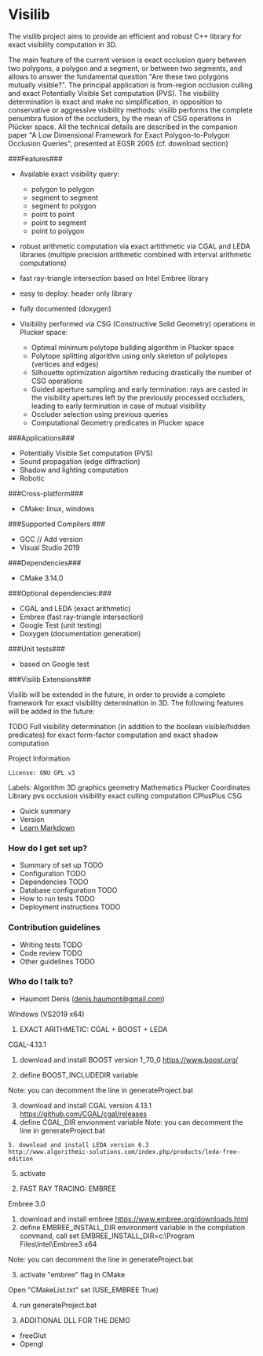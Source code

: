 # Visilib #

The visilib project aims to provide an efficient and robust C++ library for exact visibility computation in 3D.

The main feature of the current version is exact occlusion query between two polygons, a polygon and a segment, or between two segments, and allows to answer the fundamental question "Are these two polygons mutually visible?". The principal application is from-region occlusion culling and exact Potentially Visible Set computation (PVS). The visibility determination is exact and make no simplification, in opposition to conservative or aggressive visibility methods: visilib performs the complete penumbra fusion of the occluders, by the mean of CSG operations in Plücker space. All the technical details are described in the companion paper "A Low Dimensional Framework for Exact Polygon-to-Polygon Occlusion Queries", presented at EGSR 2005 (cf. download section)

###Features###

- Available exact visibility query:
    - polygon to polygon
    - segment to segment
    - segment to polygon
    - point to point
    - point to segment
    - point to polygon
    
- robust arithmetic computation via exact artithmetic via CGAL and LEDA libraries  (multiple precision arithmetic combined with interval arithmetic computations)
- fast ray-triangle intersection based on Intel Embree library
- easy to deploy: header only library 
- fully documented (doxygen)

- Visibility performed via CSG (Constructive Solid Geometry) operations in Plucker space:
     - Optimal minimum polytope building algorithm in Plucker space
     - Polytope splitting algorithm using only skeleton of polytopes (vertices and edges)
     - Silhouette optimization algortihm reducing drastically the number of CSG operations
     - Guided aperture sampling and early termination: rays are casted in the visibility apertures left by the previously processed occluders, leading to early termination in case of mutual visibility
     - Occluder selection using previous queries
     - Computational Geometry predicates in Plucker space

###Applications###
- Potentially Visible Set computation (PVS)
- Sound propagation (edge diffraction)
- Shadow and lighting computation
- Robotic

###Cross-platform###

- CMake: linux, windows

###Supported Compilers ###

- GCC // Add version
- Visual Studio 2019

###Dependencies###
- CMake 3.14.0

###Optional dependencies:###
- CGAL and LEDA (exact arithmetic)
- Embree (fast ray-triangle intersection)
- Google Test (unit testing)
- Doxygen (documentation generation)

###Unit tests###

- based on Google test

###Visilib Extensions###

Visilib will be extended in the future, in order to provide a complete framework for exact visibility determination in 3D. The following features will be added in the future:

 TODO 
 Full visibility determination (in addition to the boolean visible/hidden predicates) for exact form-factor computation and exact shadow computation

Project Information

    License: GNU GPL v3

Labels:
Algorithm 3D graphics geometry Mathematics Plucker Coordinates Library pvs occlusion visibility exact culling computation CPlusPlus CSG


* Quick summary
* Version
* [Learn Markdown](https://bitbucket.org/tutorials/markdowndemo)

### How do I get set up? ###

* Summary of set up
TODO 
* Configuration
TODO 
* Dependencies
TODO 
* Database configuration
TODO 
* How to run tests
TODO 
* Deployment instructions
TODO 

### Contribution guidelines ###

* Writing tests
TODO 
* Code review
TODO 
* Other guidelines
TODO 

### Who do I talk to? ###

* Haumont Denis (denis.haumont@gmail.com)









WIndows (VS2019 x64)


1) EXACT ARITHMETIC: CGAL + BOOST + LEDA

CGAL-4.13.1
   1. download and install BOOST version 1_70_0
https://www.boost.org/
   
   2. define BOOST_INCLUDEDIR variable
   
Note: you can decomment the line in generateProject.bat
   
   3. download and install CGAL version 4.13.1
   https://github.com/CGAL/cgal/releases
   4. define CGAL_DIR envionment variable
Note: you can decomment the line in generateProject.bat
 

	5. download and install LEDA version 6.3
	http://www.algorithmic-solutions.com/index.php/products/leda-free-edition
 
 
   5. activate   


2) FAST RAY TRACING: EMBREE


Embree 3.0
   1. download and install embree
     https://www.embree.org/downloads.html
   2. define EMBREE_INSTALL_DIR environment variable
       in the compilation command, call 
	   set EMBREE_INSTALL_DIR=c:\Program Files\Intel\Embree3 x64
   
   Note: you can decomment the line in generateProject.bat
   
   3. activate "embree" flag in CMake
   
   Open "CMakeList.txt"
   set (USE_EMBREE True)

   4. run generateProject.bat
   
   
3) ADDITIONAL DLL FOR THE DEMO
 - freeGlut
 - Opengl
 
